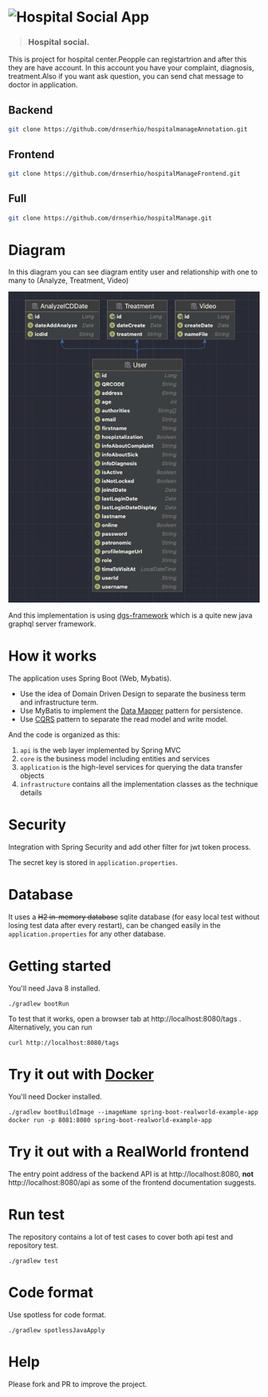 # ![Hospital Social App](https://dz2cdn1.dzone.com/storage/temp/13881958-1598464861104.png)



> ### Hospital social.

This is project for hospital center.Peopple can registartrion and after this they are have account. In this account you have your complaint, diagnosis, treatment.Also if you want ask question, you can send chat message to doctor in application.


 
Backend
--------

```sh
git clone https://github.com/drnserhio/hospitalmanageAnnotation.git
```


Frontend
--------

```sh
git clone https://github.com/drnserhio/hospitalManageFrontend.git
```

Full
--------

```sh
git clone https://github.com/drnserhio/hospitalManage.git
```

# Diagram

In this diagram you can see diagram entity user and relationship with one to many to (Analyze, Treatment, Video)

<p align="center">
  <img src="https://github.com/drnserhio/hospitalManage/blob/master/img-readme/diagram.png">
</p>

And this implementation is using [dgs-framework](https://github.com/Netflix/dgs-framework) which is a quite new java graphql server framework.
# How it works

The application uses Spring Boot (Web, Mybatis).

* Use the idea of Domain Driven Design to separate the business term and infrastructure term.
* Use MyBatis to implement the [Data Mapper](https://martinfowler.com/eaaCatalog/dataMapper.html) pattern for persistence.
* Use [CQRS](https://martinfowler.com/bliki/CQRS.html) pattern to separate the read model and write model.

And the code is organized as this:

1. `api` is the web layer implemented by Spring MVC
2. `core` is the business model including entities and services
3. `application` is the high-level services for querying the data transfer objects
4. `infrastructure`  contains all the implementation classes as the technique details

# Security

Integration with Spring Security and add other filter for jwt token process.

The secret key is stored in `application.properties`.

# Database

It uses a ~~H2 in-memory database~~ sqlite database (for easy local test without losing test data after every restart), can be changed easily in the `application.properties` for any other database.

# Getting started

You'll need Java 8 installed.

    ./gradlew bootRun

To test that it works, open a browser tab at http://localhost:8080/tags .  
Alternatively, you can run

    curl http://localhost:8080/tags

# Try it out with [Docker](https://www.docker.com/)

You'll need Docker installed.
	
    ./gradlew bootBuildImage --imageName spring-boot-realworld-example-app
    docker run -p 8081:8080 spring-boot-realworld-example-app

# Try it out with a RealWorld frontend

The entry point address of the backend API is at http://localhost:8080, **not** http://localhost:8080/api as some of the frontend documentation suggests.

# Run test

The repository contains a lot of test cases to cover both api test and repository test.

    ./gradlew test

# Code format

Use spotless for code format.

    ./gradlew spotlessJavaApply

# Help

Please fork and PR to improve the project.
